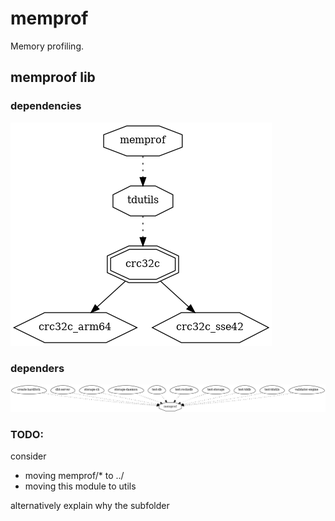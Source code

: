 # memprof

Memory profiling.

## memproof lib

### dependencies

![dht](../dev/png/ton.memprof.png)

### dependers

![dht](../dev/png/ton.memprof.dependers.png)

### TODO:

consider
- moving memprof/* to ../
- moving this module to utils

alternatively explain why the subfolder
